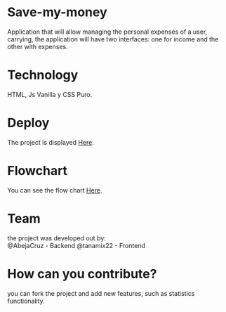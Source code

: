 # Save-my-money

Application that will allow managing the personal expenses of a user, carrying, the application will have two interfaces: one for income and the other with expenses.

# Technology

HTML, Js Vanilla y CSS Puro.

# Deploy

The project is displayed [Here](https://abejacruz.github.io/Save-my-money/index.html).

# Flowchart
You can see the flow chart [Here](https://raw.githubusercontent.com/AbejaCruz/Save-my-money/main/diagram/Save_My_Money.jpg).

# Team 

the project was developed out by:  
 @AbejaCruz - Backend
 @tanamix22 - Frontend

 # How can you contribute?
 
you can fork the project and add new features, such as statistics functionality.
